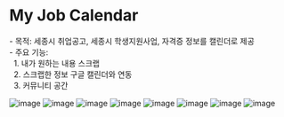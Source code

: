 <h1>My Job Calendar</h1>
- 목적: 세종시 취업공고, 세종시 학생지원사업, 자격증 정보를 캘린더로 제공<br>
- 주요 기능:<br>
&nbsp 1. 내가 원하는 내용 스크랩<br>
&nbsp 2. 스크랩한 정보 구글 캘린더와 연동<br>
&nbsp 3. 커뮤니티 공간<br>

![image](https://github.com/user-attachments/assets/30a0c63c-f9ca-469d-83fe-1f2380278158)
![image](https://github.com/user-attachments/assets/9dfa820b-ca01-411d-bb85-210b2e1a93f2)
![image](https://github.com/user-attachments/assets/296c5e5d-f374-4864-90f7-13d96713c927)
![image](https://github.com/user-attachments/assets/8cb43aaa-cfc9-40ed-8de0-ba5020460c11)
![image](https://github.com/user-attachments/assets/38ebfad2-9c33-41c4-9fc4-bd2834f4f0ca)
![image](https://github.com/user-attachments/assets/382168de-3577-4736-b134-2942fc42d977)
![image](https://github.com/user-attachments/assets/3df55b91-6307-433a-84d0-4c676b7ecce3)
![image](https://github.com/user-attachments/assets/b2b78d80-83a0-4ceb-b0d1-6f8a0380fcb4)


